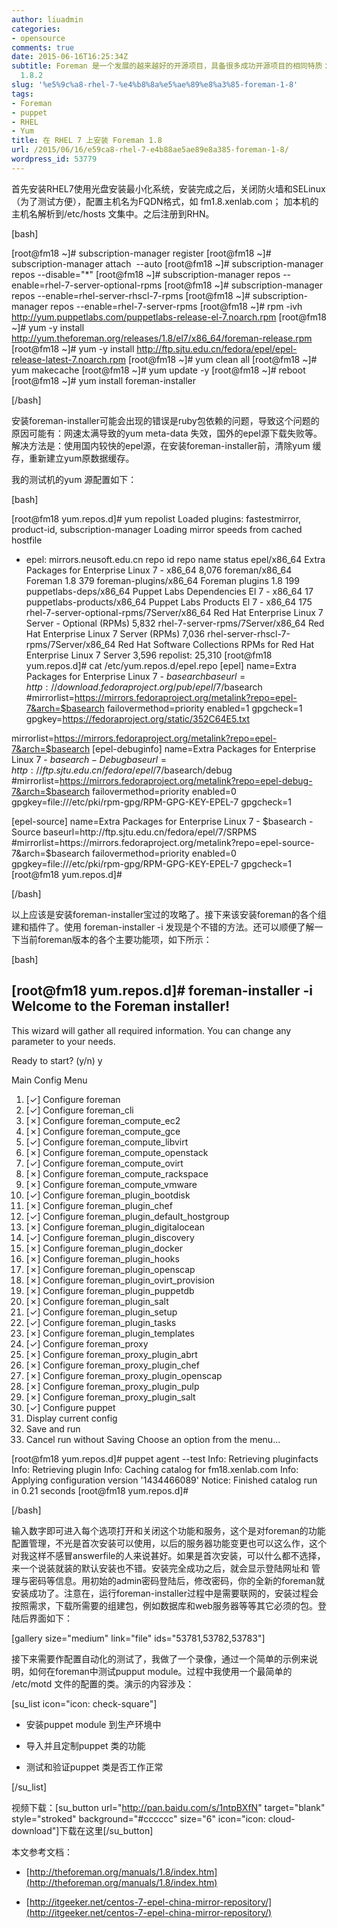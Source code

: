 ```yaml
---
author: liuadmin
categories:
- opensource
comments: true
date: 2015-06-16T16:25:34Z
subtitle: Foreman 是一个发展的越来越好的开源项目，具备很多成功开源项目的相同特质：简单强大的核心装机和自动化配置功能、开放的插件架构下已经开发出足够丰富的周边功能，资源池集成插件涵盖各种服务器虚拟化和云主机，配置自动化控制方面集成了puppet和salt等。本文简述了如何在RHEL7上安装最新版本的Foremen
  1.8.2
slug: '%e5%9c%a8-rhel-7-%e4%b8%8a%e5%ae%89%e8%a3%85-foreman-1-8'
tags:
- Foreman
- puppet
- RHEL
- Yum
title: 在 RHEL 7 上安装 Foreman 1.8
url: /2015/06/16/e59ca8-rhel-7-e4b88ae5ae89e8a385-foreman-1-8/
wordpress_id: 53779
---
```


首先安装RHEL7使用光盘安装最小化系统，安装完成之后，关闭防火墙和SELinux（为了测试方便），配置主机名为FQDN格式，如 fm1.8.xenlab.com； 加本机的主机名解析到/etc/hosts 文集中。之后注册到RHN。

[bash]

[root@fm18 ~]# subscription-manager register
[root@fm18 ~]# subscription-manager attach  --auto
[root@fm18 ~]# subscription-manager repos --disable="*"
[root@fm18 ~]# subscription-manager repos --enable=rhel-7-server-optional-rpms
[root@fm18 ~]# subscription-manager repos --enable=rhel-server-rhscl-7-rpms
[root@fm18 ~]# subscription-manager repos --enable=rhel-7-server-rpms
[root@fm18 ~]# rpm -ivh http://yum.puppetlabs.com/puppetlabs-release-el-7.noarch.rpm
[root@fm18 ~]# yum -y install http://yum.theforeman.org/releases/1.8/el7/x86_64/foreman-release.rpm
[root@fm18 ~]# yum -y install http://ftp.sjtu.edu.cn/fedora/epel/epel-release-latest-7.noarch.rpm
[root@fm18 ~]# yum clean all
[root@fm18 ~]# yum makecache
[root@fm18 ~]# yum update -y
[root@fm18 ~]# reboot
[root@fm18 ~]# yum install foreman-installer

[/bash]

安装foreman-installer可能会出现的错误是ruby包依赖的问题，导致这个问题的原因可能有：网速太满导致的yum meta-data 失效，国外的epel源下载失败等。解决方法是：使用国内较快的epel源，在安装foreman-installer前，清除yum 缓存，重新建立yum原数据缓存。

我的测试机的yum 源配置如下：

[bash]

[root@fm18 yum.repos.d]# yum repolist
Loaded plugins: fastestmirror, product-id, subscription-manager
Loading mirror speeds from cached hostfile
* epel: mirrors.neusoft.edu.cn
repo id repo name status
epel/x86_64 Extra Packages for Enterprise Linux 7 - x86_64 8,076
foreman/x86_64 Foreman 1.8 379
foreman-plugins/x86_64 Foreman plugins 1.8 199
puppetlabs-deps/x86_64 Puppet Labs Dependencies El 7 - x86_64 17
puppetlabs-products/x86_64 Puppet Labs Products El 7 - x86_64 175
rhel-7-server-optional-rpms/7Server/x86_64 Red Hat Enterprise Linux 7 Server - Optional (RPMs) 5,832
rhel-7-server-rpms/7Server/x86_64 Red Hat Enterprise Linux 7 Server (RPMs) 7,036
rhel-server-rhscl-7-rpms/7Server/x86_64 Red Hat Software Collections RPMs for Red Hat Enterprise Linux 7 Server 3,596
repolist: 25,310
[root@fm18 yum.repos.d]# cat /etc/yum.repos.d/epel.repo
[epel]
name=Extra Packages for Enterprise Linux 7 - $basearch
baseurl=http://download.fedoraproject.org/pub/epel/7/$basearch
#mirrorlist=https://mirrors.fedoraproject.org/metalink?repo=epel-7&arch=$basearch
failovermethod=priority
enabled=1
gpgcheck=1
gpgkey=https://fedoraproject.org/static/352C64E5.txt

mirrorlist=https://mirrors.fedoraproject.org/metalink?repo=epel-7&arch=$basearch
[epel-debuginfo]
name=Extra Packages for Enterprise Linux 7 - $basearch - Debug
baseurl=http://ftp.sjtu.edu.cn/fedora/epel/7/$basearch/debug
#mirrorlist=https://mirrors.fedoraproject.org/metalink?repo=epel-debug-7&arch=$basearch
failovermethod=priority
enabled=0
gpgkey=file:///etc/pki/rpm-gpg/RPM-GPG-KEY-EPEL-7
gpgcheck=1

[epel-source]
name=Extra Packages for Enterprise Linux 7 - $basearch - Source
baseurl=http://ftp.sjtu.edu.cn/fedora/epel/7/SRPMS
#mirrorlist=https://mirrors.fedoraproject.org/metalink?repo=epel-source-7&arch=$basearch
failovermethod=priority
enabled=0
gpgkey=file:///etc/pki/rpm-gpg/RPM-GPG-KEY-EPEL-7
gpgcheck=1
[root@fm18 yum.repos.d]#

[/bash]

以上应该是安装foreman-installer宝过的攻略了。接下来该安装foreman的各个组建和插件了。使用 foreman-installer -i 发现是个不错的方法。还可以顺便了解一下当前foreman版本的各个主要功能项，如下所示：

[bash]

[root@fm18 yum.repos.d]# foreman-installer -i
Welcome to the Foreman installer!
---------------------------------

This wizard will gather all required information. You can change any parameter
to your needs.

Ready to start? (y/n) y

Main Config Menu
1. [✓] Configure foreman
2. [✓] Configure foreman_cli
3. [✗] Configure foreman_compute_ec2
4. [✗] Configure foreman_compute_gce
5. [✓] Configure foreman_compute_libvirt
6. [✗] Configure foreman_compute_openstack
7. [✓] Configure foreman_compute_ovirt
8. [✗] Configure foreman_compute_rackspace
9. [✗] Configure foreman_compute_vmware
10. [✓] Configure foreman_plugin_bootdisk
11. [✗] Configure foreman_plugin_chef
12. [✓] Configure foreman_plugin_default_hostgroup
13. [✗] Configure foreman_plugin_digitalocean
14. [✓] Configure foreman_plugin_discovery
15. [✗] Configure foreman_plugin_docker
16. [✗] Configure foreman_plugin_hooks
17. [✗] Configure foreman_plugin_openscap
18. [✗] Configure foreman_plugin_ovirt_provision
19. [✗] Configure foreman_plugin_puppetdb
20. [✗] Configure foreman_plugin_salt
21. [✓] Configure foreman_plugin_setup
22. [✓] Configure foreman_plugin_tasks
23. [✗] Configure foreman_plugin_templates
24. [✓] Configure foreman_proxy
25. [✗] Configure foreman_proxy_plugin_abrt
26. [✗] Configure foreman_proxy_plugin_chef
27. [✗] Configure foreman_proxy_plugin_openscap
28. [✗] Configure foreman_proxy_plugin_pulp
29. [✗] Configure foreman_proxy_plugin_salt
30. [✓] Configure puppet
31. Display current config
32. Save and run
33. Cancel run without Saving
Choose an option from the menu...

[root@fm18 yum.repos.d]# puppet agent --test
Info: Retrieving pluginfacts
Info: Retrieving plugin
Info: Caching catalog for fm18.xenlab.com
Info: Applying configuration version '1434466089'
Notice: Finished catalog run in 0.21 seconds
[root@fm18 yum.repos.d]#

[/bash]

输入数字即可进入每个选项打开和关闭这个功能和服务，这个是对foreman的功能配置管理，不光是首次安装可以使用，以后的服务器功能变更也可以这么作，这个对我这样不感冒answerfile的人来说甚好。如果是首次安装，可以什么都不选择，来一个说装就装的默认安装也不错。安装完全成功之后，就会显示登陆网址和 管理与密码等信息。用初始的admin密码登陆后，修改密码，你的全新的foreman就安装成功了。注意在，运行foreman-installer过程中是需要联网的，安装过程会按照需求，下载所需要的组建包，例如数据库和web服务器等等其它必须的包。登陆后界面如下：

[gallery size="medium" link="file" ids="53781,53782,53783"]

接下来需要作配置自动化的测试了，我做了一个录像，通过一个简单的示例来说明，如何在foreman中测试pupput module。过程中我使用一个最简单的 /etc/motd 文件的配置的类。演示的内容涉及：

[su_list icon="icon: check-square"]




  * 安装puppet module 到生产环境中


  * 导入并且定制puppet 类的功能


  * 测试和验证puppet 类是否工作正常


[/su_list]

视频下载：[su_button url="http://pan.baidu.com/s/1ntpBXfN" target="blank" style="stroked" background="#cccccc" size="6" icon="icon: cloud-download"]下载在这里[/su_button]

本文参考文档：


  * [http://theforeman.org/manuals/1.8/index.htm](http://theforeman.org/manuals/1.8/index.htm)


  * [http://itgeeker.net/centos-7-epel-china-mirror-repository/](http://itgeeker.net/centos-7-epel-china-mirror-repository/)
